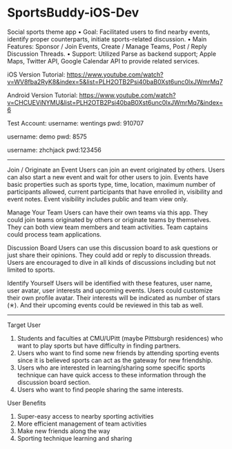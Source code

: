 SportsBuddy-iOS-Dev
===================

Social sports theme app
• Goal: Facilitated users to find nearby events, identify proper counterparts, initiate sports-related discussion.
• Main Features: Sponsor / Join Events, Create / Manage Teams, Post / Reply Discussion Threads.
• Support: Utilized Parse as backend support; Apple Maps, Twitter API, Google Calendar API to provide related services.

iOS Version Tutorial:
https://www.youtube.com/watch?v=WV8fba2RyK8&index=5&list=PLH2OTB2Psi40baB0Xst6unc0lxJWmrMq7

Android Version Tutorial:
https://www.youtube.com/watch?v=CHCUEViNYMU&list=PLH2OTB2Psi40baB0Xst6unc0lxJWmrMq7&index=6

Test Account:
username: wentings
pwd: 910707

username: demo
pwd: 8575

username: zhchjack
pwd:123456

----------------------------------------------------
Join / Originate an Event
Users can join an event originated by others. Users can also start a new event and wait for other users to join. Events have basic properties such as sports type, time, location, maximum number of participants allowed, current participants that have enrolled in, visibility and event notes. Event visibility includes public and team view only.

Manage Your Team
Users can have their own teams via this app. They could join teams originated by others or originate teams by themselves. They can both view team members and team activities. Team captains could process team applications. 

Discussion Board
Users can use this discussion board to ask questions or just share their opinions. They could add or reply to discussion threads. Users are encouraged to dive in all kinds of discussions including but not limited to sports.

Identify Yourself
Users will be identified with these features, user name, user avatar, user interests and upcoming events. Users could customize their own profile avatar. Their interests will be indicated as number of stars (✭). And their upcoming events could be reviewed in this tab as well.

----------------------------------------------------
Target User
1) Students and faculties at CMU/UPitt (maybe Pittsburgh residences) who want to play sports but have difficulty in finding partners. 
2) Users who want to find some new friends by attending sporting events since it is believed sports can act as the gateway for new friendship.
3) Users who are interested in learning/sharing some specific sports technique can have quick access to these information through the discussion board section. 
4) Users who want to find people sharing the same interests.

User Benefits
1) Super-easy access to nearby sporting activities
2) More efficient management of team activities 
3) Make new friends along the way
4) Sporting technique learning and sharing
